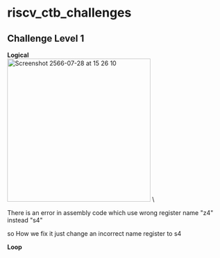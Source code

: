 # riscv_ctb_challenges
## Challenge Level 1
**Logical**\
<img width="330" alt="Screenshot 2566-07-28 at 15 26 10" src="https://github.com/vyomasystems-lab/riscv-ctb-challenge-PatNJ18/assets/88830316/61b7b5ba-ec5c-4f0c-b842-9a16564081d0">
\
<p> There is an error in assembly code which use wrong register name "z4" instead "s4" </p>
<p>
  so How we fix it just change an incorrect name register to s4
</p>

**Loop** 






